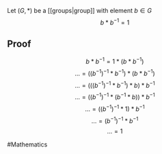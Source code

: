 Let $(G,*)$ be a [[groups|group]] with element $b\in G$
$$
b*b^{-1}=1
$$
## Proof
$$
b*b^{-1}=1*(b*b^{-1})
$$
$$
\dots = ((b^{-1})^{-1}*b^{-1})*(b*b^{-1})
$$
$$
\dots = (((b^{-1})^{-1}*b^{-1})*b)*b^{-1}
$$
$$
\dots = ((b^{-1})^{-1}*(b^{-1}*b))*b^{-1}
$$
$$
\dots = ((b^{-1})^{-1}*1)*b^{-1}
$$
$$
\dots = (b^{-1})^{-1}*b^{-1}
$$
$$
\dots = 1
$$

#Mathematics